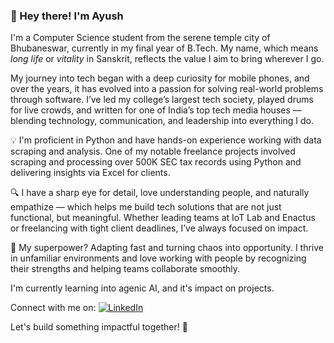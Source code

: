 
### 👋 Hey there! I'm Ayush

I'm a Computer Science student from the serene temple city of Bhubaneswar, currently in my final year of B.Tech. My name, which means *long life* or *vitality* in Sanskrit, reflects the value I aim to bring wherever I go.

My journey into tech began with a deep curiosity for mobile phones, and over the years, it has evolved into a passion for solving real-world problems through software. I’ve led my college’s largest tech society, played drums for live crowds, and written for one of India’s top tech media houses — blending technology, communication, and leadership into everything I do.

💡 I'm proficient in Python and have hands-on experience working with data scraping and analysis. One of my notable freelance projects involved scraping and processing over 500K SEC tax records using Python and delivering insights via Excel for clients.

🔍 I have a sharp eye for detail, love understanding people, and naturally empathize — which helps me build tech solutions that are not just functional, but meaningful. Whether leading teams at IoT Lab and Enactus or freelancing with tight client deadlines, I’ve always focused on impact.

🧠 My superpower? Adapting fast and turning chaos into opportunity. I thrive in unfamiliar environments and love working with people by recognizing their strengths and helping teams collaborate smoothly.

I'm currently learning into agenic AI, and it's impact on projects.

Connect with me on: 
[![LinkedIn](https://img.shields.io/badge/LinkedIn-blue?style=for-the-badge&logo=linkedin)](https://www.linkedin.com/in/ayush-das24/)



Let's build something impactful together! 🚀
